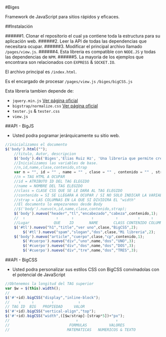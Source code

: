 #Biges

Framework de JavaScript para sitios rápidos y eficaces. 

##Instalación

######1. Clonar el repositorio el cual ya contiene toda la estructura para su aplicación web.
######2. Leer la API de todas las dependencias que necesitara ocupar.
######3. Modificar el principal archivo llamado `/pages/view.js`.
######4. Esta libreria es compatible con `NODE.JS` y todas las dependencias de `NPM`.
######5. La mayoria de los ejemplos que encontrara son relacionados con `EXPRESS` & `SOCKET.IO`.

El archivo principal es `/index.html`.

Es el encargado de procesar `/pages/view.js` `/biges/bigCSS.js` 

Esta libreria tambien depende de:
  * `jquery.min.js`  [Ver página oficial](http://jquery.com/)
  * `bigstrap/normalize.css`  [Ver página oficial](https://github.com/necolas/normalize.css/)
  * `tester.js` & `tester.css`
  * `view.js`

##API - BigJS

  * Usted podra pogramar jerárquicamente su sitio web.

```js
//inicializamos el documento
$('body').html("");
	//titulo, Autor, descripcion
	$('body').ds('Biges','Elias Ruiz Hz', 'Una libreria que permite crear un sitio con puro JS');
	//Inicializamos las variables de base.
	//n,id,name,clase,contenido,strap
	var n = "", id = "" , name = "" , clase = "" , contenido = "" , strap = 1 ; 
	//n = TAG HTML A OCUPAR
	//id = ATRIBUTO ID DEL TAG ELEGIDO
	//name = NOMBRE DEL TAG ELEGIDO
	//class = CLASE CSS QUE SE LE DARA AL TAG ELEGIDO
	//contenido = SI SE LLEGARA A OCUPAR / SI NO SOLO INDICAR LA VARIABLE BACIA
	//strap = LAS COLUMNAS EN LA QUE SI DIVIDIRA EL "width"
	//El documento lo empezaremos desde Body
	//$('body').nuevo(n,id,name,clase,contenido,strap);
	$('body').nuevo("header","tl","encabezado","cabeza",contenido,1);
	//  ↑              ↑      ↑        ↑          ↑         ↑     ↑
	//Lugar           QUE    ID       NAME       CLASS CONTENIDO COLUMNAS
	$('#tl').nuevo("h1","title","ver uno",clase,"BigCSS",2);
		$('#tl').nuevo("spam","slogan","dos",clase,"Mi libreria",2);
	$('body').nuevo("article","cuerpo",clase,"cp",contenido,1);
		$('#cuerpo').nuevo("div","uno",name,"dos","UNO",3);
		$('#cuerpo').nuevo("div","dos",name,"dos","DOS",3);
		$('#cuerpo').nuevo("div","tre",name,"dos","TRES",3);
```

##API - BigCSS

  * Usted podra personalizar sus estilos CSS con BigCSS convinadolas con el potencial de JavaScript

```js
//Obtenemos la longitud del TAG superior
var $w = $(this).width();
//
$('#'+id).bigCSS("display","inline-block");
//    ↑     ↑        ↑           ↑
// TAG ID  BIG   PROPIEDAD     VALOR
$('#'+id).bigCSS("vertical-align","top");
$('#'+id).bigCSS("width",([$w/strap]-[strap*5])+"px");
//                              ↑                 ↑
//                           FORMULAS          VALORES     
//                          MATEMATICAS   NUMERICOS & TEXTO
```
